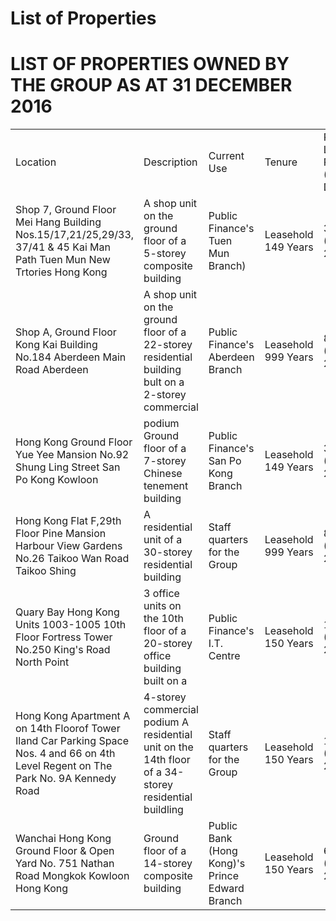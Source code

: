 # List of Properties  

# LIST OF PROPERTIES OWNED BY THE GROUP AS AT 31 DECEMBER 2016  

<html><body><table><tr><td>Location</td><td>Description</td><td>Current Use</td><td>Tenure</td><td>Remaining Lease Period (Expiry Date)</td><td>Age of Property</td><td>Built-up Area (Square Metres)</td><td>Date of Last Revaluation/ Acquisition</td><td>Carrying Amount as at 31 Dec 2016 (HK$'000)</td></tr><tr><td>Shop 7, Ground Floor Mei Hang Building Nos.15/17,21/25,29/33, 37/41 & 45 Kai Man Path Tuen Mun New Trtories Hong Kong</td><td>A shop unit on the ground floor of a 5-storey composite building</td><td>Public Finance's Tuen Mun Branch)</td><td>Leasehold 149 Years</td><td>31 Years (30-6-2047)</td><td>43 Years</td><td>84</td><td>30-6-1980</td><td>1,119</td></tr><tr><td>Shop A, Ground Floor Kong Kai Building No.184 Aberdeen Main Road Aberdeen</td><td>A shop unit on the ground floor of a 22-storey residential building bult on a 2-storey commercial</td><td>Public Finance's Aberdeen Branch</td><td>Leasehold 999 Years</td><td>843 Years (26-12-2859)</td><td>27 Years</td><td>68</td><td>9-3-1990</td><td>3,797</td></tr><tr><td>Hong Kong Ground Floor Yue Yee Mansion No.92 Shung Ling Street San Po Kong Kowloon</td><td>podium Ground floor of a 7-storey Chinese tenement building</td><td>Public Finance's San Po Kong Branch</td><td>Leasehold 149 Years</td><td>31 Years (30-6-2047)</td><td>52 Years</td><td>94</td><td>9-6-1990</td><td>1,885</td></tr><tr><td>Hong Kong Flat F,29th Floor Pine Mansion Harbour View Gardens No.26 Taikoo Wan Road Taikoo Shing</td><td>A residential unit of a 30-storey residential building</td><td>Staff quarters for the Group</td><td>Leasehold 999 Years</td><td>883 Years (18-4-2899)</td><td> 33 Years</td><td>91</td><td>31-12-2011</td><td>9,488</td></tr><tr><td>Quary Bay Hong Kong Units 1003-1005 10th Floor Fortress Tower No.250 King's Road North Point</td><td>3 office units on the 10th floor of a 20-storey office building built on a</td><td>Public Finance's I.T. Centre</td><td>Leasehold 150 Years</td><td>110 Years (26-8-2126)</td><td>33 Years</td><td>293</td><td>18-3-1992</td><td>7,287</td></tr><tr><td>Hong Kong Apartment A on 14th Floorof Tower Iland Car Parking Space Nos. 4 and 66 on 4th Level Regent on The Park No. 9A Kennedy Road</td><td>4-storey commercial podium A residential unit on the 14th floor of a 34-storey residential buildling</td><td>Staff quarters for the Group</td><td>Leasehold 150 Years</td><td>114 Years (19-10-2130)</td><td>31 Years</td><td>253</td><td>5-3-1993</td><td>8.397</td></tr><tr><td>Wanchai Hong Kong Ground Floor & Open Yard No. 751 Nathan Road Mongkok Kowloon Hong Kong</td><td>Ground floor of a 14-storey composite building</td><td>Public Bank (Hong Kong)'s Prince Edward Branch</td><td>Leasehold 150 Years</td><td>63 Years (18-8-2079)</td><td>46 Years</td><td>130</td><td>24-5-1993</td><td>11,882</td></tr></table></body></html>  
